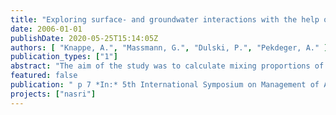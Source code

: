 ```yaml
---
title: "Exploring surface- and groundwater interactions with the help of environmental tracers and wastewater indicators in Berlin/Germany"
date: 2006-01-01
publishDate: 2020-05-25T15:14:05Z
authors: [ "Knappe, A.", "Massmann, G.", "Dulski, P.", "Pekdeger, A." ]
publication_types: ["1"]
abstract: "The aim of the study was to calculate mixing proportions of treated wastewater in the surface water and production wells during bank filtration as well as the travel times to observation and abstraction wells. For this purpose, a variety of tracers such as the stable isotopes deuterium (D) and 18O and several wastewater indicators like chloride, EDTA (ethylenediaminetetraacetic acid), boron and the rare earth element (REE) gadolinium (Gd) are used and compared to each other. Time series measurements in the surface water could be traced back in bank filtrates and raw water. Gd-DTPA was found to be a useful sewage indicator, even though it is biodegradable at favourable conditions at very slow rates. The travel times of the bank filtrates were obtained by the analysis of the peak shift in time-series of the tracer. Most tracers were found to be applicable but best results were obtained with the stable isotopes."
featured: false
publication: " p 7 *In:* 5th International Symposium on Management of Aquifer Recharge / IHP-VI, Series on Groundwater. Berlin. 11. - 16.6.2005"
projects: ["nasri"]
---
```


